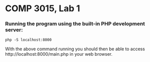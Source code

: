 # COMP 3015, Lab 1

### Running the program using the built-in PHP development server:

```
php -S localhost:8000
```

With the above command running you should then be able to access http://localhost:8000/main.php in your web browser.

